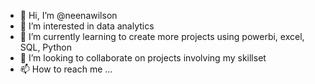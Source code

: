 - 👋 Hi, I’m @neenawilson
- 👀 I’m interested in data analytics
- 🌱 I’m currently learning to create more projects using powerbi, excel, SQL, Python
- 💞️ I’m looking to collaborate on projects involving my skillset
- 📫 How to reach me ...

<!---
neenawilson/neenawilson is a ✨ special ✨ repository because its `README.md` (this file) appears on your GitHub profile.
You can click the Preview link to take a look at your changes.
--->
